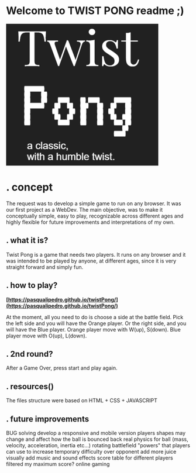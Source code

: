 # Welcome to TWIST PONG readme ;) 

![twist pong cover](https://raw.githubusercontent.com/pasqualipedro/twistPong/main/IMGrepo/Twist%20Pong%20cover.png)


# . concept

The request was to develop a simple game to run on any browser. It was our first project as a WebDev.
The main objective, was to make it conceptually simple, easy to play, recognizable across different ages and highly flexible for future improvements and interpretations of my own.

## . what it is?

Twist Pong is a game that needs two players. It runs on any browser and it was intended to be played by anyone, at different ages, since it is very straight forward and simply fun.

## . how to play?
**[https://pasqualipedro.github.io/twistPong/](https://pasqualipedro.github.io/twistPong/)**

At the moment, all you need to do is choose a side at the battle field.
Pick the left side and you will have the Orange player.
Or the right side, and you will have the Blue player.
Orange player move with W(up), S(down).
Blue player move with O(up), L(down).

## . 2nd round?

After a Game Over, press start and play again.

## . resources()
The files structure were based on HTML + CSS + JAVASCRIPT

## . future improvements
BUG solving
develop a responsive and mobile version
players shapes may change and affect how the ball is bounced back
real physics for ball (mass, velocity, acceleration, inertia etc...)
rotating battlefield
"powers" that players can use to increase temporary difficulty over opponent
add more juice visually
add music and sound effects
score table for different players filtered my maximum score?
online gaming

